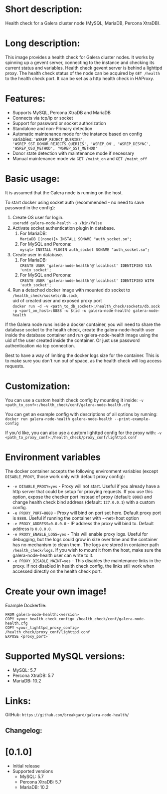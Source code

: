 # Short description:

Health check for a Galera cluster node (MySQL, MariaDB, Percona XtraDB).

# Long description:

This image provides a health check for Galera cluster nodes.
It works by spinning up a gevent server, connecting to the instance and 
checking its current status and variables.
Health check gevent server is behind a lighttpd proxy.
The health check status of the node can be acquired by `GET /health` to the health check port.
It can be set as a http health check in HAProxy.

# Features:

- Supports MySQL, Percona XtraDB and MariaDB
- Connects via tcp/ip or socket
- Support for password or socket authorization
- Standalone and non-Primary detection
- Automatic maintenance mode for the instance based on config variables:
  `'WSREP_REJECT_QUERIES', 'WSREP_SST_DONOR_REJECTS_QUERIES', 'WSREP_ON', 'WSREP_DESYNC', 'WSREP_OSU_METHOD', 'WSREP_SST_METHOD'`
- Donor state detection with maintenance mode if necessary
- Manual maintenance mode via `GET /maint_on` and `GET /maint_off`

# Basic usage:
It is assumed that the Galera node is running on the host.

To start docker using socket auth (recommended - no need to save password in the config):
1. Create OS user for login. <br />`useradd galera-node-health -s /bin/false`  
2. Activate socket authentication plugin in database.
   1. For MariaDB: <br />`MariaDB [(none)]> INSTALL SONAME "auth_socket.so";`
   2. For MySQL and Percona: <br />`mysql> INSTALL PLUGIN auth_socket SONAME "auth_socket.so";`
3. Create user in database.
   1. For MariaDB: <br />`CREATE USER 'galera-node-health'@'localhost' IDENTIFIED VIA 'unix_socket';`
   2. For MySQL and Percona: <br />`CREATE USER 'galera-node-health'@'localhost' IDENTIFIED WITH 'auth_socket';`
4. Run a detached docker image with mounted db socket to `/health_check/sockets/db.sock`,<br />
   uid of created user and exposed proxy port<br />
`docker run -d -v <path_to_db_socket>:/health_check/sockets/db.sock -p <port_on_host>:8888 -u $(id -u galera-node-health) galera-node-health`

If the Galera node runs inside a docker container, 
you will need to share the database socket to the health check,
create the galera-node-health user inside the database container and
run galera-node-health image using the uid of the user created inside the container.
Or just use password authentication via tcp connection.

Best to have a way of limiting the docker logs size for the container.
This is to make sure you don't run out of space, as the health check will log access requests.

# Customization:

You can use a custom health check config by mounting it inside:
`-v <path_to_conf>:/health_check/conf/galera-node-health.cfg`

You can get an example config with descriptions of all options by running:
`docker run galera-node-health galera-node-health --print-example-config`

If you'd like, you can also use a custom lighttpd config for the proxy with:
`-v <path_to_proxy_conf>:/health_check/proxy_conf/lighttpd.conf`

# Environment variables

The docker container accepts the following environment variables (except `DISABLE_PROXY`, those work only with default proxy config):
* `-e DISABLE_PROXY=yes` - Proxy will not start.
   Useful if you already have a http server that could be setup for proxying requests.
   If you use this option, expose the checker port instead of proxy (default: `8080`)
   and change health check bind address (default: `127.0.0.1`) with a custom config.
*  `-e PROXY_PORT=8888` - Proxy will bind on port set here. Default proxy port is `8888`.
   Useful if running the container with --net=host option
*  `-e PROXY_ADDRESS=0.0.0.0` - IP address the proxy will bind to. Default address is `0.0.0.0`.
*  `-e PROXY_ENABLE_LOGS=yes` - This will enable proxy logs.
   Useful for debugging, but the logs could grow in size over time and the container has no mechanism to clean them.
   The logs are stored in container path `/health_check/logs`.
   If you wish to mount it from the host, make sure the galera-node-health user can write to it.
*  `-e PROXY_DISABLE_MAINT=yes` - This disables the maintenance links in the proxy.
   If not disabled in health check config, the links still work when accessed directly on the health check port.
 
# Create your own image!

Example Dockerfile:
```
FROM galera-node-health:<version>
COPY <your_health_check_config> /health_check/conf/galera-node-health.cfg
COPY <your_lighttpd_proxy_config> /health_check/proxy_conf/lighttpd.conf
EXPOSE <proxy_port>
```


# Supported MySQL versions:

- MySQL: 5.7
- Percona XtraDB: 5.7
- MariaDB: 10.2

# Links:

GitHub: `https://github.com/breakgard/galera-node-health/`

## Changelog:

# [0.1.0]
- Initial release
- Supported versions 
  - MySQL: 5.7
  - Percona XtraDB: 5.7
  - MariaDB: 10.2

